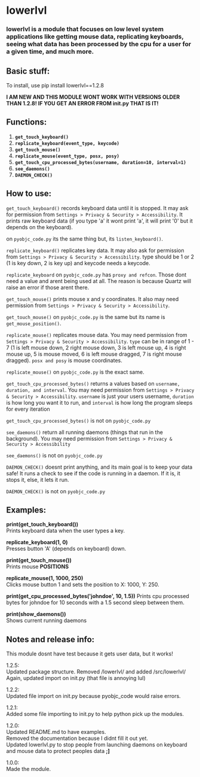 # lowerlvl

### lowerlvl is a module that focuses on low level system applications like getting mouse data, replicating keyboards, seeing what data has been processed by the cpu for a user for a given time, and much more.

## Basic stuff:
To install, use pip install lowerlvl==1.2.8


**I AM NEW AND THIS MODULE WONT WORK WITH VERSIONS OLDER THAN
1.2.8! IF YOU GET AN ERROR FROM init.py THAT IS IT!**

## Functions:

1. **`get_touch_keyboard()`**
2. **`replicate_keyboard(event_type, keycode)`**
3. **`get_touch_mouse()`**
4. **`replicate_mouse(event_type, posx, posy)`**
5. **`get_touch_cpu_processed_bytes(username, duration=10, interval=1)`**
6. **`see_daemons()`**
7. **`DAEMON_CHECK()`**

## How to use:

`get_touch_keyboard()` records keyboard data until it is stopped. It may ask for permission from 
`Settings > Privacy & Security > Accessibility`. It prints raw keyboard data (if you type 'a' it wont print 'a', it will print '0'
but it depends on the keyboard).

on `pyobjc_code.py` its the same thing but, its `listen_keyboard()`.

`replicate_keyboard()` replicates key data. It may also ask for permission from
`Settings > Privacy & Security > Accessibility`. type should be 1 or 2 (1 is key down, 2 is key up) and keycode needs a keycode.

`replicate_keyboard` on `pyobjc_code.py` has `proxy and refcon`. Those dont need a value and arent being used at all. The reason is because Quartz will raise an error if those arent there.

`get_touch_mouse()` prints mouse x and y coordinates. It also may need permission from
`Settings > Privacy & Security > Accessibility`.

`get_touch_mouse()` on `pyobjc_code.py` is the same but its name is `get_mouse_position()`.

`replicate_mouse()` replicates mouse data. You may need permission from
`Settings > Privacy & Security > Accessibility`. `type` can be in range of 1 - 7 (1 is left mouse down, 2 right mouse down, 3 is left mouse up, 4
is right mouse up, 5 is mouse moved, 6 is left mouse dragged, 7 is right mouse dragged).
`posx and posy` is mouse coordinates.

`replicate_mouse()` on `pyobjc_code.py` is the exact same.

`get_touch_cpu_processed_bytes()` returns a values based on `username, duration, and interval`. You may need permission from
`Settings > Privacy & Security > Accessibility`. `username` is just your users username, `duration` is how long you want it to run, and
`interval` is how long the program sleeps for every iteration

`get_touch_cpu_processed_bytes()` is not on `pyobjc_code.py`

`see_daemons()` return all running daemons (things that run in the background). You may need permission from
`Settings > Privacy & Security > Accessibility`

`see_daemons()` is not on `pyobjc_code.py`

`DAEMON_CHECK()` doesnt print anything, and its main goal is to keep your data safe!
It runs a check to see if the code is running in a daemon. If it is, it stops it, else, it lets it run.

`DAEMON_CHECK()` is not on `pyobjc_code.py`

## Examples:
**print(get_touch_keyboard())**\
Prints keyboard data when the user types a key.

**replicate_keyboard(1, 0)**\
Presses button 'A' (depends on keyboard) down.

**print(get_touch_mouse())**\
Prints mouse **POSITIONS**

**replicate_mouse(1, 1000, 250)**\
Clicks mouse button 1 and sets the position to X: 1000, Y: 250.

**print(get_cpu_processed_bytes('johndoe', 10, 1.5))**
Prints cpu processed bytes for johndoe for 10 seconds with a 1.5 second sleep between them.

**print(show_daemons())**\
Shows current running daemons

## Notes and release info:
This module dosnt have test because it gets user data, but it works!

1.2.5:\
Updated package structure. Removed /lowerlvl/ and added /src/lowerlvl/\
Again, updated import on init.py (that file is annoying lul)

1.2.2:\
Updated file import on init.py because pyobjc_code would raise errors.

1.2.1:\
Added some file importing to init.py to help python pick up the modules.

1.2.0:\
Updated README.md to have examples.\
Removed the documentation because I didnt fill it out yet.\
Updated lowerlvl.py to stop people from launching daemons on keyboard and mouse data to protect peoples data **;]**

1.0.0:\
Made the module.